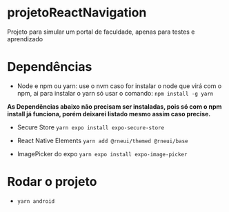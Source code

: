# projetoReactNavigation
Projeto para simular um portal de faculdade, apenas para testes e aprendizado

# Dependências
- Node e npm ou yarn:
use o nvm caso for instalar o node que virá com o npm, ai para instalar o yarn só usar o comando:
```npm install -g yarn```

<b>As Dependências abaixo não precisam ser instaladas, pois só com o npm install já funciona, porém deixarei listado mesmo assim caso precise.</b>
- Secure Store
```yarn expo install expo-secure-store```

- React Native Elements
```yarn add @rneui/themed @rneui/base```

- ImagePicker do expo
```yarn expo install expo-image-picker```

# Rodar o projeto
- ```yarn android```
